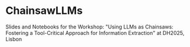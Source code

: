 # ChainsawLLMs
Slides and Notebooks for the Workshop: "Using LLMs as Chainsaws: Fostering a Tool-Critical Approach for Information Extraction" at DH2025, Lisbon
